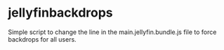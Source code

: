 # jellyfinbackdrops
Simple script to change the line in the main.jellyfin.bundle.js file to force backdrops for all users.
